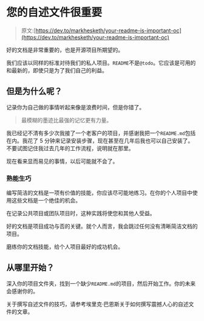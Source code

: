 # 您的自述文件很重要

> 原文:[https://dev.to/markhesketh/your-readme-is-important-oc](https://dev.to/markhesketh/your-readme-is-important-oc)

好的文档是非常重要的，也是开源项目所期望的。

我们应该以同样的标准对待我们的私人项目。`README`不是`@todo`。它应该是可用的和最新的，即使只是为了我们自己的利益。

## [](#but-why)但是为什么呢？

记录你为自己做的事情听起来像是浪费时间，但是你错了。

> 最模糊的墨迹比最强的记忆更有力量。

我已经记不清有多少次我接了一个老客户的项目，并感谢我把一个`README.md`包括在内。我花了 5 分钟来记录安装步骤，现在甚至在几年后我也可以自己安装了。不要试图记住我过去几年的工作流程，说明就在那里。

现在看来显而易见的事情，以后可能就不会了。

### [](#practice-makes-perfect)熟能生巧

编写简洁的文档是一项有价值的技能，你应该尽可能地练习。在你的个人项目中使用这些文档是一个绝佳的机会。

在记录公共项目或团队项目时，这种实践将使您和其他人受益。

好的文档是项目成功与否的关键。就个人而言，我会跳过任何没有清晰简洁文档的项目。

磨练你的文档技能，给个人项目最好的成功机会。

## [](#where-to-start)从哪里开始？

深入你的项目文件夹，找到一个缺少`README.md`的项目，然后开始工作。你的未来会感谢你的。

关于撰写自述文件的技巧，请参考埃里克·巴恩斯关于如何撰写震撼人心的自述文件的文章。